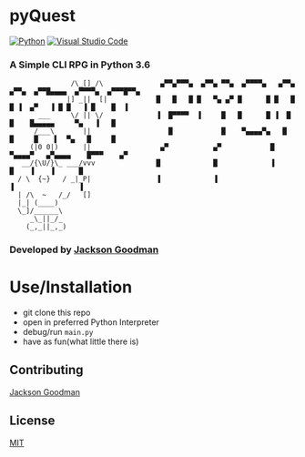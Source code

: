 # pyQuest

[![Python](https://img.shields.io/badge/python-3670A0?style=for-the-badge&logo=python&logoColor=ffdd54)](#)
[![Visual Studio Code](https://img.shields.io/badge/Visual%20Studio%20Code-0078d7.svg?style=for-the-badge&logo=visual-studio-code&logoColor=white)](#)

### A Simple CLI RPG in Python 3.6
```
               /\_[]_/\              ▄▀▀▄▀▀▀▄  ▄▀▀▄ ▀▀▄  ▄▀▀▀▀▄   ▄▀▀▄ ▄▀▀▄  ▄▀▀█▄▄▄▄  ▄▀▀▀▀▄  ▄▀▀▀█▀▀▄ 
              |] _||_ [|            █   █   █ █   ▀▄ ▄▀ █      █ █   █    █ ▐  ▄▀   ▐ █ █   ▐ █    █  ▐ 
       ___     \/ || \/             ▐  █▀▀▀▀  ▐     █   █      █ ▐  █    █    █▄▄▄▄▄     ▀▄   ▐   █     
      /___\       ||                   █            █    ▀▄▄▄▄▀▄   █    █     █    ▌  ▀▄   █     █      
     (|0 0|)      ||                 ▄▀           ▄▀            █   ▀▄▄▄▄▀   ▄▀▄▄▄▄    █▀▀▀    ▄▀       
   __/{\U/}\_ ___/vvv               █             █             ▐            █    ▐    ▐      █         
  / \  {~}   / _|_P|                ▐             ▐                          ▐                ▐         
  | /\  ~   /_/   []
  |_| (____)        
  \_]/______\        
     _\_||_/_           
    (_,_||_,_)
```
### Developed by [Jackson Goodman](https://www.github.com/jacksonrgoodman)

# Use/Installation
- git clone this repo
- open in preferred Python Interpreter
- debug/run `main.py`
- have as fun(what little there is)

## Contributing
[Jackson Goodman](https://www.github.com/jacksonrgoodman)
## License
[MIT](https://choosealicense.com/licenses/mit/)
